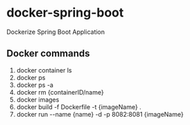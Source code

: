 # docker-spring-boot
Dockerize Spring Boot Application

## Docker commands
1. docker container ls
2. docker ps
3. docker ps -a
4. docker rm {containerID/name}
5. docker images
6. docker build -f Dockerfile -t {imageName} .
7. docker run --name {name} -d -p 8082:8081 {imageName}
